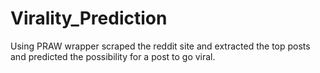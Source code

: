 # Virality_Prediction
Using PRAW wrapper scraped the reddit site and extracted the top posts and predicted the possibility for a post to go viral.

